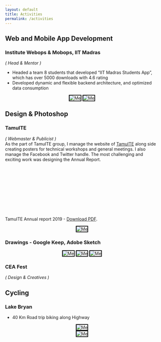 ```yaml
---
layout: default
title: Activities
permalink: /activities
---
```

<style>
.act_image {
  max-width:400px;
  max-height:300px;
  border: 2px solid black
}
</style>
## Web and Mobile App Development
### Institute Webops & Mobops, IIT Madras

*( Head & Mentor )* <br>
-	Headed a team 8 students that developed “IIT Madras Students App”, which has over 5000 downloads with 4.6 rating
-	Developed dynamic and flexible backend architecture, and optimized data consumption
<center>
<img class="act_image" src="/assets/students_app_0.png" alt="Me">
<img class="act_image" src="/assets/students_app_1.png" alt="Me">
</center>

## Design & Photoshop
### TamuITE

*( Webmaster & Publicist )* <br>
As the part of TamuITE group, I manage the website of [TamuITE](http://texite.org/tamu/) along side creating posters for technical workshops and general meetings. I also manage the Facebook and Twitter handle. The most challenging and exciting work was designing the Annual Report.

<object data="/assets/annual_report_final.pdf" type="application/pdf" width="700px" height="700px">
    <embed src="/assets/annual_report_final.pdf">
        <p>TamuITE Annual report 2019 - <a href="/assets/annual_report_final.pdf">Download PDF</a>.</p>
    </embed>
</object>
<center>
<img class="act_image" src="/assets/general_meeting.jpg" alt="Me">
</center>

### Drawings - Google Keep, Adobe Sketch
<center>
<img class="act_image" src="/assets/paint1.jpg" alt="Me">
<img class="act_image" src="/assets/paint2.jpg" alt="Me">
<img class="act_image" src="/assets/paint3.jpg" alt="Me">
</center>

### CEA Fest
*( Design & Creatives )* <br>


## Cycling

### Lake Bryan
* 40 Km Road trip biking along Highway
<center>
<img class="act_image" src="/assets/cycle1.jpg" alt="Me">
<br>
<img class="act_image" src="/assets/cycle2.jpg" alt="Me">
</center>
